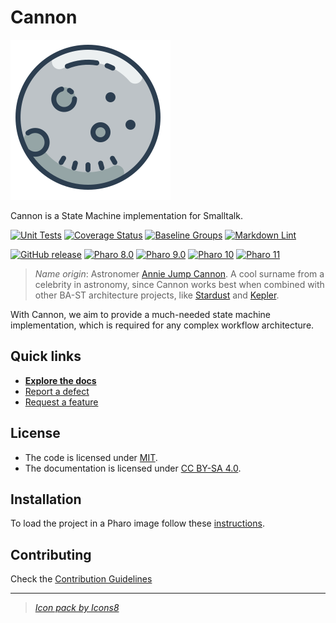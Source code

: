 # Cannon

![Logo](assets/logo.svg)

Cannon is a State Machine implementation for Smalltalk.

[![Unit Tests](https://github.com/ba-st/Cannon/actions/workflows/unit-tests.yml/badge.svg)](https://github.com/ba-st/Cannon/actions/workflows/unit-tests.yml/badge.svg)
[![Coverage Status](https://codecov.io/github/ba-st/Cannon/coverage.svg?branch=release-candidate)](https://codecov.io/gh/ba-st/Cannon/branch/release-candidate)
[![Baseline Groups](https://github.com/ba-st/Cannon/actions/workflows/loading-groups.yml/badge.svg)](https://github.com/ba-st/Cannon/actions/workflows/loading-groups.yml)
[![Markdown Lint](https://github.com/ba-st/Cannon/actions/workflows/markdown-lint.yml/badge.svg)](https://github.com/ba-st/Cannon/actions/workflows/markdown-lint.yml)

[![GitHub release](https://img.shields.io/github/release/ba-st/Cannon.svg)](https://github.com/ba-st/Cannon/releases/latest)
[![Pharo 8.0](https://img.shields.io/badge/Pharo-8.0-informational)](https://pharo.org)
[![Pharo 9.0](https://img.shields.io/badge/Pharo-9.0-informational)](https://pharo.org)
[![Pharo 10](https://img.shields.io/badge/Pharo-10-informational)](https://pharo.org)
[![Pharo 11](https://img.shields.io/badge/Pharo-11-informational)](https://pharo.org)

> *Name origin*: Astronomer [Annie Jump Cannon](https://en.wikipedia.org/wiki/Annie_Jump_Cannon).
> A cool surname from a celebrity in astronomy, since Cannon works best when
> combined with other BA-ST architecture projects, like [Stardust](https://github.com/ba-st/Stardust)
> and [Kepler](https://github.com/ba-st/Kepler).

With Cannon, we aim to provide a much-needed state machine implementation, which
is required for any complex workflow architecture.

## Quick links

- [**Explore the docs**](docs/README.md)
- [Report a defect](https://github.com/ba-st/Cannon/issues/new?labels=Type%3A+Defect)
- [Request a feature](https://github.com/ba-st/Cannon/issues/new?labels=Type%3A+Feature)

## License

- The code is licensed under [MIT](LICENSE).
- The documentation is licensed under [CC BY-SA 4.0](http://creativecommons.org/licenses/by-sa/4.0/).

## Installation

To load the project in a Pharo image follow these [instructions](docs/how-to/how-to-load-in-pharo.md).

## Contributing

Check the [Contribution Guidelines](CONTRIBUTING.md)

---
> [*Icon pack by Icons8*](https://icons8.com)
